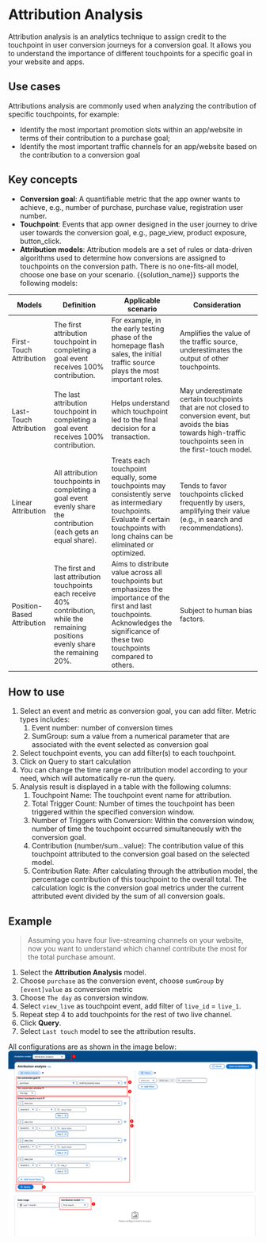 # Attribution Analysis
Attribution analysis is an analytics technique to assign credit to the touchpoint in user conversion journeys for a conversion goal. It allows you to understand the importance of different touchpoints for a specific goal in your website and apps.

## Use cases
Attributions analysis are commonly used when analyzing the contribution of specific touchpoints, for example:

- Identify the most important promotion slots within an app/website in terms of their contribution to a purchase goal;
- Identify the most important traffic channels for an app/website based on the contribution to a conversion goal

## Key concepts

- **Conversion goal**: A quantifiable metric that the app owner wants to achieve, e.g., number of purchase, purchase value, registration user number.
- **Touchpoint**: Events that app owner designed in the user journey to drive user towards the conversion goal, e.g., page_view, product exposure, button_click.
- **Attribution models**: Attribution models are a set of rules or data-driven algorithms used to determine how conversions are assigned to touchpoints on the conversion path. There is no one-fits-all model, choose one base on your scenario. {{solution_name}} supports the following models:

| Models | Definition | Applicable scenario | Consideration |
| --- | --- | --- | --- |
| First-Touch Attribution | The first attribution touchpoint in completing a goal event receives 100% contribution. | For example, in the early testing phase of the homepage flash sales, the initial traffic source plays the most important roles. | Amplifies the value of the traffic source, underestimates the output of other touchpoints. |
| Last-Touch Attribution | The last attribution touchpoint in completing a goal event receives 100% contribution. | Helps understand which touchpoint led to the final decision for a transaction. | May underestimate certain touchpoints that are not closed to conversion event, but avoids the bias towards high-traffic touchpoints seen in the first-touch model. |
| Linear Attribution | All attribution touchpoints in completing a goal event evenly share the contribution (each gets an equal share). | Treats each touchpoint equally, some touchpoints may consistently serve as intermediary touchpoints. Evaluate if certain touchpoints with long chains can be eliminated or optimized. | Tends to favor touchpoints clicked frequently by users, amplifying their value (e.g., in search and recommendations). |
| Position-Based Attribution | The first and last attribution touchpoints each receive 40% contribution, while the remaining positions evenly share the remaining 20%. | Aims to distribute value across all touchpoints but emphasizes the importance of the first and last touchpoints. Acknowledges the significance of these two touchpoints compared to others. | Subject to human bias factors. |

## How to use
1. Select an event and metric as conversion goal, you can add filter. Metric types includes:
    1. Event number: number of conversion times
    2. SumGroup: sum a value from a numerical parameter that are associated with the event selected as conversion goal
2. Select touchpoint events, you can add filter(s) to each touchpoint.
3. Click on Query to start calculation
4. You can change the time range or attribution model according to your need, which will automatically re-run the query.
5. Analysis result is displayed in a table with the following columns:
    1. Touchpoint Name: The touchpoint event name for attribution.
    2. Total Trigger Count: Number of times the touchpoint has been triggered within the specified conversion window.
    3. Number of Triggers with Conversion: Within the conversion window, number of time the touchpoint occurred simultaneously with the conversion goal.
    4. Contribution (number/sum...value): The contribution value of this touchpoint attributed to the conversion goal based on the selected model. 
    5. Contribution Rate: After calculating through the attribution model, the percentage contribution of this touchpoint to the overall total. The calculation logic is the conversion goal metrics under the current attributed event divided by the sum of all conversion goals.

## Example

> Assuming you have four live-streaming channels on your website, now you want to understand which channel contribute the most for the total purchase amount. 

1. Select the **Attribution Analysis** model.
2. Choose `purchase` as the conversion event, choose `sumGroup` by `[event]value` as conversion metric
3. Choose `The day` as conversion window.
4. Select `view_live` as touchpoint event, add filter of `live_id` = `live_1`.
5. Repeat step 4 to add touchpoints for the rest of two live channel.
6. Click **Query**.
7. Select `Last touch` model to see the attribution results.  

All configurations are as shown in the image below:
![explore-attribution](../../images/analytics/explore/attribution-en.png)

